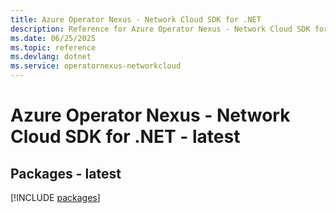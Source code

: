 ```yaml
---
title: Azure Operator Nexus - Network Cloud SDK for .NET
description: Reference for Azure Operator Nexus - Network Cloud SDK for .NET
ms.date: 06/25/2025
ms.topic: reference
ms.devlang: dotnet
ms.service: operatornexus-networkcloud
---
```

# Azure Operator Nexus - Network Cloud SDK for .NET - latest
## Packages - latest
[!INCLUDE [packages](operator-nexus---network-cloud-index.md)]